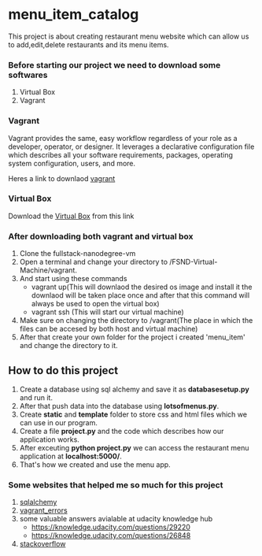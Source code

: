 # menu_item_catalog
This project is about creating restaurant menu website which can allow us to add,edit,delete restaurants and its menu items.
### Before starting our project we need to download some softwares
1. Virtual Box
2. Vagrant
### Vagrant
Vagrant provides the same, easy workflow regardless of your role as a developer, operator, or designer. It leverages a declarative configuration file which describes all your software requirements, packages, operating system configuration, users, and more.

Heres a link to downlaod [vagrant](https://www.vagrantup.com/)

### Virtual Box
  Download the [Virtual Box](https://www.virtualbox.org/) from this link
  
### After downloading both vagrant and virtual box
1. Clone the fullstack-nanodegree-vm
2. Open a terminal and change your directory to /FSND-Virtual-Machine/vagrant.
3. And start using these commands
    * vagrant up(This will downlaod the desired os image and install it the downlaod will be taken place once and after that this command will always be used to open the virtual box)
    * vagrant ssh (This will start our virtual machine)
 4. Make sure on changing the directory to /vagrant(The place in which the files can be accesed by both host and virtual machine)
 5. After that create your own folder for the project i created 'menu_item' and change the directory to it.
 ## How to do this project
 1. Create a database using sql alchemy and save it as **databasesetup.py** and run it.
 2. After that push data into the database using **lotsofmenus.py**.
 3. Create **static** and **template** folder to store css and html files which we can use in our program.
 4. Create a file **project.py** and the code which describes how our application works.
 5. After exceuting **python project.py** we can access the restaurant menu application at **localhost:5000/**.
 6. That's how we created and use the menu app.
 
 ### Some websites that helped me so much for this project
 1. [sqlalchemy](sqlalche.me/)
 2. [vagrant_errors](https://stackoverflow.com/questions/23874260/error-when-trying-vagrant-up)
 3. some valuable answers avialable at udacity knowledge hub
    * https://knowledge.udacity.com/questions/29220
    * https://knowledge.udacity.com/questions/26848
 4. [stackoverflow](https://stackoverflow.com/)
  
 
 
 
 
 
 
 
 
